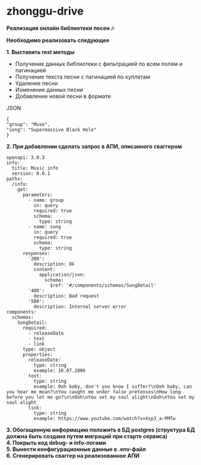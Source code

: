 # zhonggu-drive


**Реализация онлайн библиотеки песен 🎶**

**Необходимо реализовать следующее**

**1\. Выставить rest методы**

- Получение данных библиотеки с фильтрацией по всем полям и пагинацией
- Получение текста песни с пагинацией по куплетам
- Удаление песни
- Изменение данных песни
- Добавление новой песни в формате

JSON

`{`  
`"group": "Muse",`  
`"song": "Supermassive Black Hole"`  
`}`

**2\. При добавлении сделать запрос в АПИ, описанного сваггером**

```aiignore
openapi: 3.0.3
info:
  title: Music info
  version: 0.0.1
paths:
  /info:
    get:
      parameters:
        - name: group
          in: query
          required: true
          schema:
            type: string
        - name: song
          in: query
          required: true
          schema:
            type: string
      responses:
        '200':
          description: Ok
          content:
            application/json:
              schema:
                $ref: '#/components/schemas/SongDetail'
        '400':
          description: Bad request
        '500':
          description: Internal server error
components:
  schemas:
    SongDetail:
      required:
        - releaseDate
        - text
        - link
      type: object
      properties:
        releaseDate:
          type: string
          example: 16.07.2006
        text:
          type: string
          example: Ooh baby, don't you know I suffer?\nOoh baby, can you hear me moan?\nYou caught me under false pretenses\nHow long before you let me go?\n\nOoh\nYou set my soul alight\nOoh\nYou set my soul alight
        link:
          type: string
          example: https://www.youtube.com/watch?v=Xsp3_a-PMTw
```
**3\. Обогащенную информацию положить в БД postgres (структура БД должна быть создана путем миграций при старте сервиса)**  
**4\. Покрыть код debug- и info-логами**  
**5\. Вынести конфигурационные данные в .env-файл**  
**6\. Сгенерировать сваггер на реализованное АПИ**  
